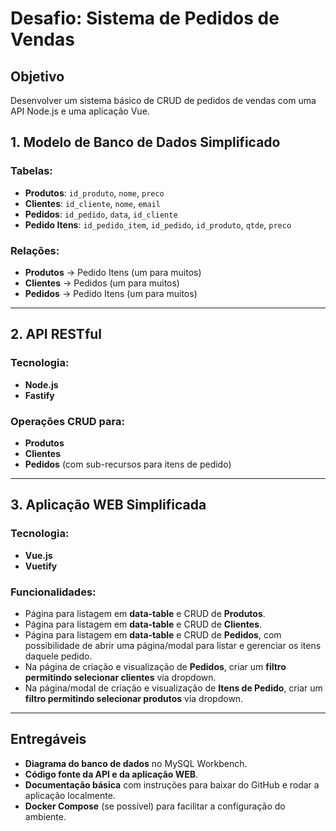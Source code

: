 # Desafio: Sistema de Pedidos de Vendas

## Objetivo

Desenvolver um sistema básico de CRUD de pedidos de vendas com uma API Node.js e uma aplicação Vue.

## 1. Modelo de Banco de Dados Simplificado

### Tabelas:

- **Produtos**: `id_produto`, `nome`, `preco`
- **Clientes**: `id_cliente`, `nome`, `email`
- **Pedidos**: `id_pedido`, `data`, `id_cliente`
- **Pedido Itens**: `id_pedido_item`, `id_pedido`, `id_produto`, `qtde`, `preco`

### Relações:

- **Produtos** → Pedido Itens (um para muitos)
- **Clientes** → Pedidos (um para muitos)
- **Pedidos** → Pedido Itens (um para muitos)

---

## 2. API RESTful

### Tecnologia:

- **Node.js**
- **Fastify**

### Operações CRUD para:

- **Produtos**
- **Clientes**
- **Pedidos** (com sub-recursos para itens de pedido)

---

## 3. Aplicação WEB Simplificada

### Tecnologia:

- **Vue.js**
- **Vuetify**

### Funcionalidades:

- Página para listagem em **data-table** e CRUD de **Produtos**.
- Página para listagem em **data-table** e CRUD de **Clientes**.
- Página para listagem em **data-table** e CRUD de **Pedidos**, com possibilidade de abrir uma página/modal para listar e gerenciar os itens daquele pedido.
- Na página de criação e visualização de **Pedidos**, criar um **filtro permitindo selecionar clientes** via dropdown.
- Na página/modal de criação e visualização de **Itens de Pedido**, criar um **filtro permitindo selecionar produtos** via dropdown.

---

## Entregáveis

- **Diagrama do banco de dados** no MySQL Workbench.
- **Código fonte da API e da aplicação WEB**.
- **Documentação básica** com instruções para baixar do GitHub e rodar a aplicação localmente.
- **Docker Compose** (se possível) para facilitar a configuração do ambiente.
